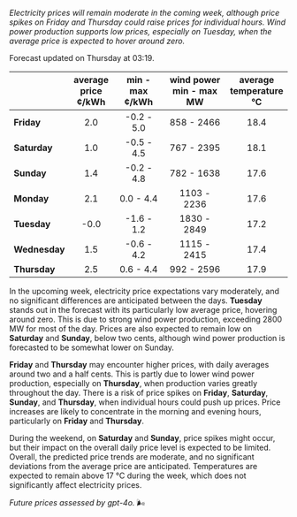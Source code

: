 *Electricity prices will remain moderate in the coming week, although price spikes on Friday and Thursday could raise prices for individual hours. Wind power production supports low prices, especially on Tuesday, when the average price is expected to hover around zero.*

Forecast updated on Thursday at 03:19.

|             | average<br>price<br>¢/kWh | min - max<br>¢/kWh | wind power<br>min - max<br>MW | average<br>temperature<br>°C |
|:-------------|:----------------:|:----------------:|:-------------:|:-------------:|
| **Friday** | 2.0 | -0.2 - 5.0 | 858 - 2466 | 18.4 |
| **Saturday** | 1.0 | -0.5 - 4.5 | 767 - 2395 | 18.1 |
| **Sunday** | 1.4 | -0.2 - 4.8 | 782 - 1638 | 17.6 |
| **Monday** | 2.1 | 0.0 - 4.4 | 1103 - 2236 | 17.6 |
| **Tuesday** | -0.0 | -1.6 - 1.2 | 1830 - 2849 | 17.2 |
| **Wednesday** | 1.5 | -0.6 - 4.2 | 1115 - 2415 | 17.4 |
| **Thursday** | 2.5 | 0.6 - 4.4 | 992 - 2596 | 17.9 |

In the upcoming week, electricity price expectations vary moderately, and no significant differences are anticipated between the days. **Tuesday** stands out in the forecast with its particularly low average price, hovering around zero. This is due to strong wind power production, exceeding 2800 MW for most of the day. Prices are also expected to remain low on **Saturday** and **Sunday**, below two cents, although wind power production is forecasted to be somewhat lower on Sunday.

**Friday** and **Thursday** may encounter higher prices, with daily averages around two and a half cents. This is partly due to lower wind power production, especially on **Thursday**, when production varies greatly throughout the day. There is a risk of price spikes on **Friday**, **Saturday**, **Sunday**, and **Thursday**, when individual hours could push up prices. Price increases are likely to concentrate in the morning and evening hours, particularly on **Friday** and **Thursday**.

During the weekend, on **Saturday** and **Sunday**, price spikes might occur, but their impact on the overall daily price level is expected to be limited. Overall, the predicted price trends are moderate, and no significant deviations from the average price are anticipated. Temperatures are expected to remain above 17 °C during the week, which does not significantly affect electricity prices.

*Future prices assessed by gpt-4o.* 🌬️
